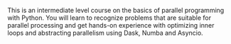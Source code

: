 This is an intermediate level course on the basics of parallel programming with Python. You will learn to recognize problems that are suitable for parallel processing and get hands-on experience with optimizing inner loops and abstracting parallelism using Dask, Numba and Asyncio.
